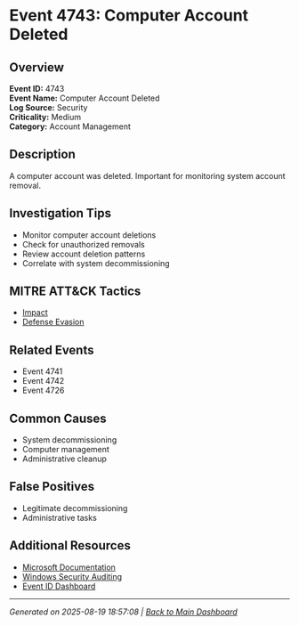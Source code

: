 # Event 4743: Computer Account Deleted

## Overview
**Event ID:** 4743  
**Event Name:** Computer Account Deleted  
**Log Source:** Security  
**Criticality:** Medium  
**Category:** Account Management  

## Description
A computer account was deleted. Important for monitoring system account removal.

## Investigation Tips
- Monitor computer account deletions
- Check for unauthorized removals
- Review account deletion patterns
- Correlate with system decommissioning

## MITRE ATT&CK Tactics
- [Impact](https://attack.mitre.org/tactics/TA0040/)
- [Defense Evasion](https://attack.mitre.org/tactics/TA0005/)

## Related Events
- Event 4741
- Event 4742
- Event 4726

## Common Causes
- System decommissioning
- Computer management
- Administrative cleanup

## False Positives
- Legitimate decommissioning
- Administrative tasks

## Additional Resources
- [Microsoft Documentation](https://learn.microsoft.com/en-us/previous-versions/windows/it-pro/windows-10/security/threat-protection/auditing/event-4743)
- [Windows Security Auditing](https://learn.microsoft.com/en-us/windows/security/threat-protection/auditing/audit-events)
- [Event ID Dashboard](../index.html)

---
*Generated on 2025-08-19 18:57:08 | [Back to Main Dashboard](../index.html)*
